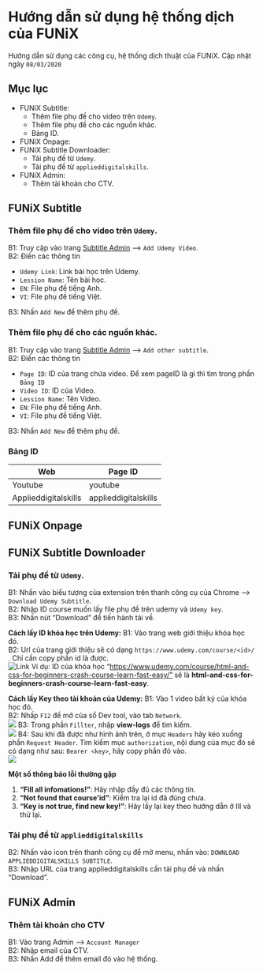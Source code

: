 # Hướng dẫn sử dụng hệ thống dịch của FUNiX

Hướng dẫn sử dụng các công cụ, hệ thống dịch thuật của FUNiX.
Cập nhật ngày `08/03/2020`

## Mục lục

* FUNiX Subtitle:
   * Thêm file phụ đề cho video trên `Udemy`.
   * Thêm file phụ đề cho các nguồn khác.
   * Bảng ID.
* FUNiX Onpage:
* FUNiX Subtitle Downloader:
   * Tải phụ đề từ `Udemy`.
   * Tải phụ đề từ `applieddigitalskills`.
* FUNiX Admin:
   * Thêm tài khoản cho CTV.

## FUNiX Subtitle

### Thêm file phụ đề cho video trên `Udemy`.

B1: Truy cập vào trang [Subtitle Admin](https://funix-subtitle.firebaseapp.com/) --> `Add Udemy Video`.<br/>
B2: Điền các thông tin
* `Udemy Link`: Link bài học trên Udemy.
* `Lession Name`: Tên bài học.
* `EN`: File phụ đề tiếng Anh.
* `VI`: File phụ đề tiếng Việt.

B3: Nhấn `Add New` để thêm phụ đề.

### Thêm file phụ đề cho các nguồn khác.

B1: Truy cập vào trang [Subtitle Admin](https://funix-subtitle.firebaseapp.com/) --> `Add other subtitle`.<br/>
B2: Điền các thông tin
* `Page ID`: ID của trang chứa video. Để xem pageID là gì thì tìm trong phần `Bảng ID`
* `Video ID`: ID của Video.
* `Lession Name`: Tên Video.
* `EN`: File phụ đề tiếng Anh.
* `VI`: File phụ đề tiếng Việt.

B3: Nhấn `Add New` để thêm phụ đề.

### Bảng ID

|Web| Page ID|
| ------------- |-------------|
| Youtube | youtube |
| Applieddigitalskills | applieddigitalskills |

## FUNiX Onpage

## FUNiX Subtitle Downloader

### Tải phụ đề từ `Udemy`.

B1: Nhấn vào biểu tượng của extension trên thanh công cụ của Chrome --> `Download Udemy Subtitle`.<br/>
B2: Nhập ID course muốn lấy file phụ đề trên udemy và `Udemy key`.<br/>
B3: Nhấn nút “Download” để tiến hành tải về.<br/>

**Cách lấy ID khóa học trên Udemy:**
B1: Vào trang web giới thiệu khóa học đó.<br/>
B2: Url của trang giới thiệu sẽ có dạng `https://www.udemy.com/course/<id>/` . Chỉ cần copy phần id là được.<br/>
![Link](https://i.imgur.com/1JPccxx.png)
Ví dụ: ID của khóa học “https://www.udemy.com/course/html-and-css-for-beginners-crash-course-learn-fast-easy/” sẽ là **html-and-css-for-beginners-crash-course-learn-fast-easy**.

**Cách lấy Key theo tài khoản của Udemy:**
B1: Vào 1 video bất kỳ của khóa học đó.<br/>
B2: Nhấp `F12` để mở của sổ Dev tool, vào tab `Network`.<br/>
![](https://i.imgur.com/PkgX1QB.png)
B3: Trong phần `Fillter`, nhập **view-logs** để tìm kiếm.<br/>
![](https://i.imgur.com/rBYCOB4.png)
B4: Sau khi đã được như hình ảnh trên, ở mục `Headers` hãy kéo xuống phần `Request Header`. Tìm kiếm mục `authorization`, nội dung của mục đó sẽ có dạng như sau: `Bearer <key>`, hãy copy phần **<key>** đó vào.<br/>
![](https://i.imgur.com/m9vkjwo.png)

**Một số thông báo lỗi thường gặp**

1. **“Fill all infomations!”**: Hãy nhập đầy đủ các thông tin.
2. **“Not found that course'id”**: Kiểm tra lại id đã đúng chưa.
3. **“Key is not true, find new key!”**: Hãy lấy lại key theo hướng dẫn ở III và thử lại.

### Tải phụ đề từ `applieddigitalskills`

B2: Nhấn vào icon trên thanh công cụ để mở menu, nhấn vào: `DOWNLOAD APPLIEDDIGITALSKILLS SUBTITLE`. <br/>
B3: Nhập URL của trang applieddigitalskills cần tải phụ đề và nhấn “Download”.

## FUNiX Admin

### Thêm tài khoản cho CTV

B1: Vào trang Admin --> `Account Manager` <br/>
B2: Nhập email của CTV. <br/>
B3: Nhấn Add để thêm email đó vào hệ thống.
